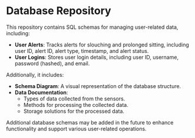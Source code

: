 # Database Repository

This repository contains SQL schemas for managing user-related data, including:

- **User Alerts**: Tracks alerts for slouching and prolonged sitting, including user ID, alert ID, alert type, timestamp, and alert status.
- **User Logins**: Stores user login details, including user ID, username, password (hashed), and email.

Additionally, it includes:

- **Schema Diagram**: A visual representation of the database structure.
- **Data Documentation**: 
  - Types of data collected from the sensors.
  - Methods for processing the collected data.
  - Storage solutions for the processed data.

Additional database schemas may be added in the future to enhance functionality and support various user-related operations.

